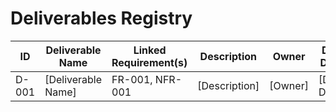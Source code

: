# Deliverables Registry

| ID      | Deliverable Name     | Linked Requirement(s) | Description                          | Owner         | Due Date   | Status        |
|---------|---------------------|-----------------------|--------------------------------------|--------------|------------|--------------|
| D-001   | [Deliverable Name]  | FR-001, NFR-001       | [Description]                        | [Owner]       | [Due Date] | [Draft/Complete] |
